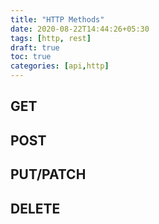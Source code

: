 ```yaml
---
title: "HTTP Methods"
date: 2020-08-22T14:44:26+05:30
tags: [http, rest]
draft: true
toc: true
categories: [api,http]
---
```


## GET

## POST

## PUT/PATCH

## DELETE

